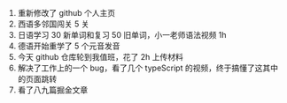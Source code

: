 1. 重新修改了 github 个人主页
2. 西语多邻国闯关 5 关
3. 日语学习 30 新单词和复习 50 旧单词，小一老师语法视频 1h
4. 德语开始重学了 5 个元音发音
5. 今天 github 仓库轮到我值班，花了 2h 上传材料
6. 解决了工作上的一个 bug，看了几个 typeScript 的视频，终于搞懂了这其中的页面跳转
7. 看了八九篇掘金文章
